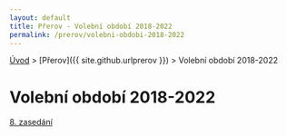 ```yaml
---
layout: default  
title: Přerov - Volební období 2018-2022
permalink: /prerov/volebni-obdobi-2018-2022
---
```

[Úvod](/) > [Přerov]({{ site.github.urlprerov }}) > Volební období 2018-2022

# Volební období 2018-2022

[8. zasedání](zasedani-08)